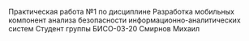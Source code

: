 Практическая работа №1 по дисциплине Разработка мобильных компонент анализа безопасности информационно-аналитических систем 
Студент группы БИСО-03-20 Смирнов Михаил
